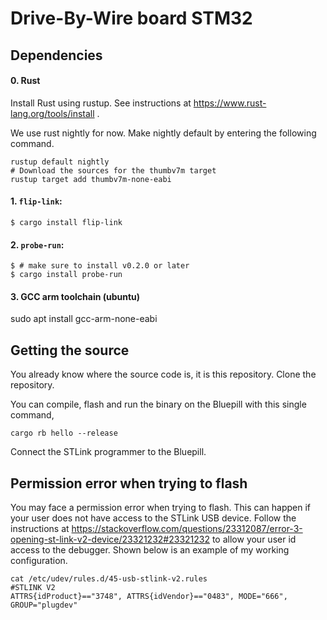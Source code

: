 # Drive-By-Wire board STM32

## Dependencies

#### 0. Rust

Install Rust using rustup. See instructions at https://www.rust-lang.org/tools/install .

We use rust nightly for now. Make nightly default by entering the following command.

```
rustup default nightly
# Download the sources for the thumbv7m target
rustup target add thumbv7m-none-eabi
```

#### 1. `flip-link`:

```console
$ cargo install flip-link
```
#### 2. `probe-run`:

``` console
$ # make sure to install v0.2.0 or later
$ cargo install probe-run
```
#### 3. GCC arm toolchain (ubuntu)

sudo apt install gcc-arm-none-eabi

## Getting the source

You already know where the source code is, it is this repository. Clone the repository.


You can compile, flash and run the binary on the Bluepill with this single command,
```
cargo rb hello --release
```
Connect the STLink programmer to the Bluepill.

## Permission error when trying to flash

You may face a permission error when trying to flash. This can happen if your user does not
have access to the STLink USB device. Follow the instructions at https://stackoverflow.com/questions/23312087/error-3-opening-st-link-v2-device/23321232#23321232 to allow your user id access to the debugger.  Shown below is an example of my working configuration.

```
cat /etc/udev/rules.d/45-usb-stlink-v2.rules
#STLINK V2
ATTRS{idProduct}=="3748", ATTRS{idVendor}=="0483", MODE="666", GROUP="plugdev"
```

